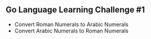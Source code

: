 ## Go Language Learning Challenge #1

* Convert Roman Numerals to Arabic Numerals
* Convert Arabic Numerals to Roman Numerals
